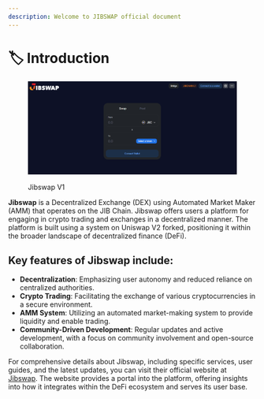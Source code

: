 ```yaml
---
description: Welcome to JIBSWAP official document
---
```


# 🏷 Introduction

<figure><img src=".gitbook/assets/image.png" alt=""><figcaption><p>Jibswap V1</p></figcaption></figure>

**Jibswap** is a Decentralized Exchange (DEX) using Automated Market Maker (AMM) that operates on the JIB Chain. Jibswap offers users a platform for engaging in crypto trading and exchanges in a decentralized manner. The platform is built using a system on Uniswap V2 forked, positioning it within the broader landscape of decentralized finance (DeFi).

## **Key features of Jibswap include:**

* **Decentralization**: Emphasizing user autonomy and reduced reliance on centralized authorities.
* **Crypto Trading**: Facilitating the exchange of various cryptocurrencies in a secure environment.
* **AMM System**: Utilizing an automated market-making system to provide liquidity and enable trading.
* **Community-Driven Development**: Regular updates and active development, with a focus on community involvement and open-source collaboration.

For comprehensive details about Jibswap, including specific services, user guides, and the latest updates, you can visit their official website at [Jibswap](https://jibswap.com/). The website provides a portal into the platform, offering insights into how it integrates within the DeFi ecosystem and serves its user base.

